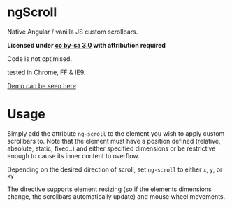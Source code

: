 ngScroll
=============

Native Angular / vanilla JS custom scrollbars.

**Licensed under [cc by-sa 3.0](http://creativecommons.org/licenses/by-sa/3.0/) with attribution required**

Code is not optimised.

tested in Chrome, FF & IE9.

[Demo can be seen here](http://sw4.github.io/ngScroll/)

Usage
====

Simply add the attribute `ng-scroll` to the element you wish to apply custom scrollbars to. Note that the element must have a position defined (relative, absolute, static, fixed..) and either specified dimensions or be restrictive enough to cause its inner content to overflow.

Depending on the desired direction of scroll, set `ng-scroll` to either `x`, `y`, or `xy`

The directive supports element resizing (so if the elements dimensions change, the scrollbars automatically update) and mouse wheel movements.

